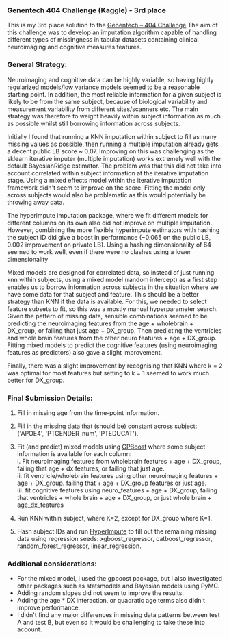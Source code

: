 ### Genentech 404 Challenge (Kaggle) - 3rd place

This is my 3rd place solution to the [Genentech – 404 Challenge](https://www.kaggle.com/competitions/genentech-404-challenge)
The aim of this challenge was to develop an imputation algorithm capable of handling different types of missingness in tabular datasets containing clinical neuroimaging and cognitive measures features.

### General Strategy:

Neuroimaging and cognitive data can be highly variable, so having highly regularized models/low variance models seemed to be a reasonable starting point.
In addition, the most reliable information for a given subject is likely to be from the same subject, because of biological variability and measurement variability
 from different sites/scanners etc. The main strategy was therefore to weight heavily within subject information as much as possible whilst still borrowing information across subjects.

Initially I found that running a KNN imputation within subject to fill as many missing values as possible, then running a multiple imputation already gets a decent public LB score ~ 0.07. Improving on this was challenging as the sklearn iterative imputer
(multiple imputation) works extremely well with the default BayesianRidge estimator. The problem was that this did not take into account correlated within subject information at the iterative imputation stage.
Using a mixed effects model within the iterative imputation framework didn't seem to improve on the score. Fitting the model only across subjects would also be problematic as this would potentially be throwing away data.

The hyperimpute imputation package, where we fit different models for different columns on its own also did not improve on multiple imputation. However, combining the more flexible hyperimpute estimators with
hashing the subject ID did give a boost in performance (~0.065 on the public LB, 0.002 improvement on private LB). Using a hashing dimensionality of 64 seemed to work well,
 even if there were no clashes using a lower dimensionality

 Mixed models are designed for correlated data, so instead of just running knn within subjects, using a mixed model (random intercept) as a first step enables us to borrow information across subjects in the situation where we have some data for that subject and feature. This should be a better strategy than KNN if the data is available. For this, we needed to select feature subsets to fit, so this was a mostly manual hyperparameter search. Given the pattern of missing data, sensible combinations seemed to be predicting the neuroimaging features from the age + wholebrain + DX_group, or failing that
just age + DX_group. Then predicting the ventricles and whole brain features from the other neuro features + age + DX_group. Fitting mixed models to predict the cognitive features (using neuroimaging features as predictors) also gave a slight improvement.

 Finally, there was a slight improvement by recognising that KNN where k = 2 was optimal for most features but setting to k = 1 seemed to work much better for DX_group.

### Final Submission Details:
1. Fill in missing age from the time-point information.

2. Fill in the missing data that (should be) constant across subject: ('APOE4', 'PTGENDER_num', 'PTEDUCAT').

3. Fit (and predict) mixed models using [GPBoost](https://github.com/fabsig/GPBoost) where some subject information is available for each column: \
 i. Fit neuroimaging features from wholebrain features + age + DX_group, failing that age + dx features, or failing that just age. \
 ii. fit ventricle/wholebrain features using other neuroimaging features + age + DX_group. failing that + age + DX_group features or just age. \
 iii. fit cognitive features using neuro_features + age + DX_group, failing that ventricles + whole brain + age + DX_group, or just whole brain + age_dx_features 

4. Run KNN within subject, where K=2, except for DX_group where K=1.

5. Hash subject IDs and run [HyperImpute](https://github.com/vanderschaarlab/hyperimpute) to fill out the remaining missing data using regression seeds: xgboost_regressor, catboost_regressor, random_forest_regressor, linear_regression.


### Additional considerations:
- For the mixed model, I used the gpboost package, but I also investigated other packages such as statsmodels and Bayesian models using PyMC.
- Adding random slopes did not seem to improve the results.
- Adding the age * DX interaction, or quadratic age terms also didn't improve performance.
- I didn't find any major differences in missing data patterns between test A and test B, but even so it would be challenging to take these into account.
